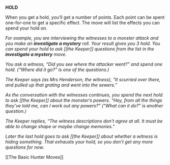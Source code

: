 **HOLD**

When you get a hold, you’ll get a number of points. Each point can be spent one-for-one to get a specific effect. The move will list the effects you can spend your hold on.

*For example, you are interviewing the witnesses to a monster attack and you make an* ***investigate a mystery*** *roll. Your result gives you 3 hold. You can spend your hold to ask [[the Keeper]] questions from the list in the* ***investigate a mystery*** *move.*

*You ask a witness, “Did you see where the attacker went?” and spend one hold. (“Where did it go?” is one of the questions.)*

*The Keeper says (as Mrs Henderson, the witness), “It scurried over there, and pulled up that grating and went into the sewers.”*

*As the conversation with the witnesses continues, you spend the next hold to ask [[the Keeper]] about the monster’s powers. “Hey, from all the things they’ve told me, can I work out any powers?” (“What can it do?” is another question.)*

*The Keeper replies, “The witness descriptions don’t agree at all. It must be able to change shape or maybe change memories.”*

*Later the last hold goes to ask [[the Keeper]] about whether a witness is hiding something. That exhausts your hold, so you don’t get any more questions for now.*

[[The Basic Hunter Moves]]